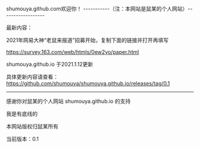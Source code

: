 shumouya.github.com欢迎你！
-----------（注：本网站是鼠某的个人网站）------------------


最新内容：

2021年网易大神“老鼠来报道”招募开始，复制下面的链接并打开再填写

https://survey.163.com/web/htmls/0ew2yo/paper.html



shumouya.github.io 于2021.1.12更新

具体更新内容请查看：https://github.com/shumouya/shumouya.github.io/releases/tag/0.1


----------------------------------------
感谢你对鼠某的个人网站 shumouya.github.io 的支持



 我是有底线的
 
本网站版权归鼠某所有

当前版本：0.1
